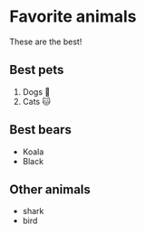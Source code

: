 # Favorite animals

These are the best!

## Best pets 

1. Dogs :dog:
2. Cats :cat:

## Best bears

- Koala
- Black

## Other animals

- shark
- bird


